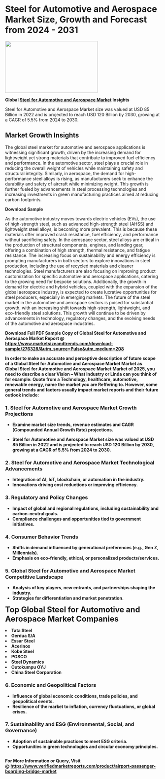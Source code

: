 <H1>Steel for Automotive and Aerospace Market Size, Growth and Forecast from 2024 - 2031</H1><img class="aligncenter size-medium wp-image-584254" src="https://thirdeyenews.in/wp-content/uploads/2024/09/Global-Market-Research-300x168.jpeg" alt="" width="300" height="168" /><p><strong>Global&nbsp;<a href="https://www.marketsizeandtrends.com/download-sample/276328/&amp;utm_source=Pulse&amp;utm_medium=208">Steel for Automotive and Aerospace Market</a> Insights</strong></p><p>Steel for Automotive and Aerospace Market size was valued at USD 85 Billion in 2022 and is projected to reach USD 120 Billion by 2030, growing at a CAGR of 5.5% from 2024 to 2030.</p><p><h2>Market Growth Insights</h2> <p>The global steel market for automotive and aerospace applications is witnessing significant growth, driven by the increasing demand for lightweight yet strong materials that contribute to improved fuel efficiency and performance. In the automotive sector, steel plays a crucial role in reducing the overall weight of vehicles while maintaining safety and structural integrity. Similarly, in aerospace, the demand for high-performance steel alloys is rising, as manufacturers seek to enhance the durability and safety of aircraft while minimizing weight. This growth is further fueled by advancements in steel processing technologies and increasing investments in green manufacturing practices aimed at reducing carbon footprints.</p> <p><strong>Download Sample</strong></p> <p>As the automotive industry moves towards electric vehicles (EVs), the use of high-strength steel, such as advanced high-strength steel (AHSS) and lightweight steel alloys, is becoming more prevalent. This is because these materials offer improved crash resistance, fuel efficiency, and performance without sacrificing safety. In the aerospace sector, steel alloys are critical in the production of structural components, engines, and landing gear, offering a combination of high strength, thermal resistance, and fatigue resistance. The increasing focus on sustainability and energy efficiency is prompting manufacturers in both sectors to explore innovations in steel production, including the use of recycled materials and cleaner technologies. Steel manufacturers are also focusing on improving product customization for specific automotive and aerospace applications, catering to the growing need for bespoke solutions. Additionally, the growth in demand for electric and hybrid vehicles, coupled with the expansion of the global aerospace industry, is expected to create lucrative opportunities for steel producers, especially in emerging markets. The future of the steel market in the automotive and aerospace sectors is poised for substantial growth, with an increasing shift towards high-strength, lightweight, and eco-friendly steel solutions. This growth will continue to be driven by advancements in technology, regulatory changes, and the evolving needs of the automotive and aerospace industries.</p> <p><strong></p><p><span class=""><strong>Download Full PDF Sample Copy of Global Steel for Automotive and Aerospace Market Report</strong> @ <a href="https://www.marketsizeandtrends.com/download-sample/276328/&amp;utm_source=Pulse&amp;utm_medium=208" target="_blank">https://www.marketsizeandtrends.com/download-sample/276328/&amp;utm_source=Pulse&amp;utm_medium=208</a></span></p><p>In order to make an accurate and perceptive description of future scope of a Global&nbsp;Steel for Automotive and Aerospace Market Market as Global&nbsp;Steel for Automotive and Aerospace Market Market of 2025, you need to describe a clear Vision &ndash; What Industry or Linda can you think of for example: Quote from a Technology, healthcare, automotive, renewable energy, name the market you are Reffering to. However, some general trends and factors usually impact market reports and their future outlook include:</p><h3>1.&nbsp;<strong>Steel for Automotive and Aerospace Market Growth Projections</strong></h3><ul><li>Examine market size trends, revenue estimates and CAGR (Compounded Annual Growth Rate) projections.</li><li><p>Steel for Automotive and Aerospace Market size was valued at USD 85 Billion in 2022 and is projected to reach USD 120 Billion by 2030, growing at a CAGR of 5.5% from 2024 to 2030.</p></li></ul><h3>2.&nbsp;<strong>Steel for Automotive and Aerospace Market Technological Advancements</strong></h3><ul><li>Integration of AI, IoT, blockchain, or automation in the industry.</li><li>Innovations driving cost reductions or improving efficiency.</li></ul><h3>3.&nbsp;<strong>Regulatory and Policy Changes</strong></h3><ul><li>Impact of global and regional regulations, including sustainability and carbon-neutral goals.</li><li>Compliance challenges and opportunities tied to government initiatives.</li></ul><h3>4.&nbsp;<strong>Consumer Behavior Trends</strong></h3><ul><li>Shifts in demand influenced by generational preferences (e.g., Gen Z, Millennials).</li><li>Emphasis on eco-friendly, ethical, or personalized products/services.</li></ul><h3>5.&nbsp;<strong>Global Steel for Automotive and Aerospace Market Competitive Landscape</strong></h3><ul><li>Analysis of key players, new entrants, and partnerships shaping the industry.</li><li>Strategies for differentiation and market penetration.</li></ul><p data-pm-slice="1 1 []"><span style="color: inherit; font-family: inherit; font-size: 25px;">Top Global Steel for Automotive and Aerospace Market Companies</span></p><div class="" data-test-id=""><p><li>Tata Steel</li><li> Gerdua S/A</li><li> Essar Steel</li><li> Acerinox</li><li> Kobe Steel</li><li> POSCO</li><li> Steel Dynamics</li><li> Outokumpu OYJ</li><li> China Steel Corporation</li></p></div><h3>6.&nbsp;<strong>Economic and Geopolitical Factors</strong></h3><ul><li>Influence of global economic conditions, trade policies, and geopolitical events.</li><li>Resilience of the market to inflation, currency fluctuations, or global crises.</li></ul><h3>7.&nbsp;<strong>Sustainability and ESG (Environmental, Social, and Governance)</strong></h3><ul><li>Adoption of sustainable practices to meet ESG criteria.</li><li>Opportunities in green technologies and circular economy principles.</li></ul><h2><strong style="font-size: 14px;">For More Information or Query, Visit @&nbsp;</strong><a style="background-color: #ffffff; font-size: 14px;" href="https://www.marketsizeandtrends.com/report/steel-for-automotive-and-aerospace-market/" target="_blank">https://www.verifiedmarketreports.com/product/airport-passenger-boarding-bridge-market</a></h2>
